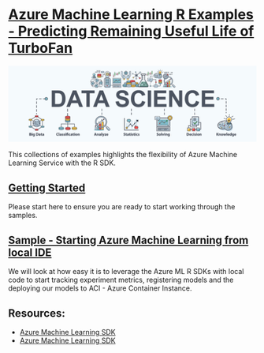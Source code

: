 # [Azure Machine Learning R Examples - Predicting Remaining Useful Life of TurboFan](README.md)

![](media/ac3d10d90b9df74255594d931691e127.png)

This collections of examples highlights the flexibility of Azure Machine Learning Service with the R SDK.

## [Getting Started](set-up/)
Please start here to ensure you are ready to start working through the samples.

## [Sample - Starting Azure Machine Learning from local IDE ](Example1/)
We will look at how easy it is to leverage the Azure ML R SDKs with local code to start tracking experiment metrics, registering models and the deploying our models to ACI - Azure Container Instance.

## Resources:
- [Azure Machine Learning SDK](https://github.com/Azure/azureml-sdk-for-r)
- [Azure Machine Learning SDK](https://azure.github.io/azureml-sdk-for-r/)